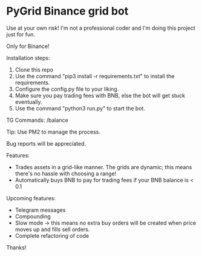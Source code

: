 # PyGrid Binance grid bot

Use at your own risk! I'm not a professional coder and I'm doing this project just for fun.

Only for Binance!

Installation steps:
1. Clone this repo
2. Use the command "pip3 install -r requirements.txt" to install the requirements.
3. Configure the config.py file to your liking.
4. Make sure you pay trading fees with BNB, else the bot will get stuck eventually.
5. Use the command "python3 run.py" to start the bot.

TG Commands:
/balance

Tip: Use PM2 to manage the process.


Bug reports will be appreciated.

Features:
- Trades assets in a grid-like manner. The grids are dynamic; this means there's no hassle with choosing a range!
- Automatically buys BNB to pay for trading fees if your BNB balance is < 0.1



Upcoming features:
- Telegram messages
- Compounding
- Slow mode -> this means no extra buy orders will be created when price moves up and fills sell orders.
- Complete refactoring of code


Thanks!
